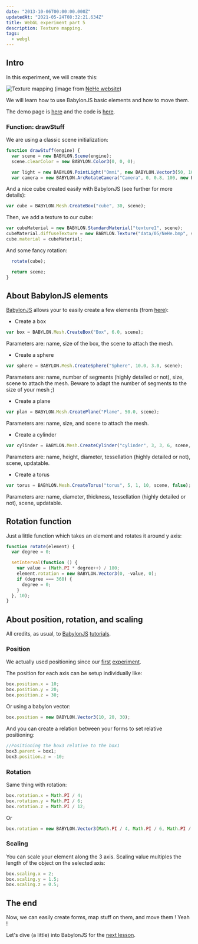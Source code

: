 ```yaml
---
date: "2013-10-06T00:00:00.000Z"
updatedAt: "2021-05-24T08:32:21.634Z"
title: WebGL experiment part 5
description: Texture mapping.
tags:
  - webgl
---
```


## Intro

In this experiment, we will create this:

![Texture mapping](/contentful/21vFkn0JjOhZv0cvjcohij/cabe2f37c81098da42c489f6320225bc/lesson06.jpg)
(image from [NeHe website](http://nehe.gamedev.net/tutorial/lessons_06__10/17010/))

We will learn how to use BabylonJS basic elements and how to move them.

The demo page is [here](https://dev.ehret.me/webgl-experiments/experiment05.html) and the code is [here](https://github.com/SiegfriedEhret/webgl-experiments).

### Function: drawStuff

We are using a classic scene initialization:

```javascript
function drawStuff(engine) {
  var scene = new BABYLON.Scene(engine);
  scene.clearColor = new BABYLON.Color3(0, 0, 0);

  var light = new BABYLON.PointLight("Omni", new BABYLON.Vector3(50, 100, 0), scene);
  var camera = new BABYLON.ArcRotateCamera("Camera", 0, 0.8, 100, new BABYLON.Vector3.Zero(), scene);
```

And a nice cube created easily with BabylonJS (see further for more details):

```javascript
var cube = BABYLON.Mesh.CreateBox("cube", 30, scene);
```

Then, we add a texture to our cube:

```javascript
var cubeMaterial = new BABYLON.StandardMaterial("texture1", scene);
cubeMaterial.diffuseTexture = new BABYLON.Texture("data/05/NeHe.bmp", scene);
cube.material = cubeMaterial;
```

And some fancy rotation:

```javascript
  rotate(cube);

  return scene;
}

```

## About BabylonJS elements

[BabylonJS](http://www.babylonjs.com/) allows your to easily create a few elements (from [here](https://github.com/BabylonJS/Babylon.js/wiki/02-Basic-elements)):

- Create a box

```javascript
var box = BABYLON.Mesh.CreateBox("Box", 6.0, scene);
```

Parameters are: name, size of the box, the scene to attach the mesh.

- Create a sphere

```javascript
var sphere = BABYLON.Mesh.CreateSphere("Sphere", 10.0, 3.0, scene);
```

Parameters are: name, number of segments (highly detailed or not), size, scene to attach the mesh. Beware to adapt the number of segments to the size of your mesh ;)

- Create a plane

```javascript
var plan = BABYLON.Mesh.CreatePlane("Plane", 50.0, scene);
```

Parameters are: name, size, and scene to attach the mesh.

- Create a cylinder

```javascript
var cylinder = BABYLON.Mesh.CreateCylinder("cylinder", 3, 3, 6, scene, false);
```

Parameters are: name, height, diameter, tessellation (highly detailed or not), scene, updatable.

- Create a torus

```javascript
var torus = BABYLON.Mesh.CreateTorus("torus", 5, 1, 10, scene, false);
```

Parameters are: name, diameter, thickness, tessellation (highly detailed or not), scene, updatable.

## Rotation function

Just a little function which takes an element and rotates it around y axis:

```javascript
function rotate(element) {
  var degree = 0;

  setInterval(function () {
    var value = (Math.PI * degree++) / 180;
    element.rotation = new BABYLON.Vector3(0, -value, 0);
    if (degree === 360) {
      degree = 0;
    }
  }, 10);
}
```

## About position, rotation, and scaling

All credits, as usual, to [BabylonJS](https://github.com/BabylonJS/Babylon.js/wiki/02-Basic-elements) [tutorials](https://github.com/BabylonJS/Babylon.js/wiki/03-Rotation-&-Scaling).

### Position

We actually used positioning since our [first](https://ehret.me/webgl-experiment-part-1-your-first-polygons/) [experiment](https://dev.ehret.me/webgl-experiments/experiment01.html).

The position for each axis can be setup individually like:

```javascript
box.position.x = 10;
box.position.y = 20;
box.position.z = 30;
```

Or using a babylon vector:

```javascript
box.position = new BABYLON.Vector3(10, 20, 30);
```

And you can create a relation between your forms to set relative positioning:

```javascript
//Positioning the box3 relative to the box1
box3.parent = box1;
box3.position.z = -10;
```

### Rotation

Same thing with rotation:

```javascript
box.rotation.x = Math.PI / 4;
box.rotation.y = Math.PI / 6;
box.rotation.z = Math.PI / 12;
```

Or

```javascript
box.rotation = new BABYLON.Vector3(Math.PI / 4, Math.PI / 6, Math.PI / 12);
```

### Scaling

You can scale your element along the 3 axis. Scaling value multiples the length of the object on the selected axis:

```javascript
box.scaling.x = 2;
box.scaling.y = 1.5;
box.scaling.z = 0.5;
```

## The end

Now, we can easily create forms, map stuff on them, and move them ! Yeah !

Let's dive (a little) into BabylonJS for the [next lesson](https://ehret.me/en/webgl-experiment-part-6-babylonjs-pyramid-builder/).
